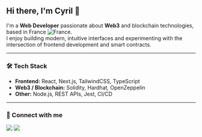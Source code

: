 ## Hi there, I'm Cyril 👋

I'm a **Web Developer** passionate about **Web3** and blockchain technologies, based in France ![France](https://raw.githubusercontent.com/stevenrskelton/flag-icon/master/png/16/country-4x3/fr.png "France").\
I enjoy building modern, intuitive interfaces and experimenting with the intersection of frontend development and smart contracts.

---

### 🛠️ Tech Stack
- **Frontend:** React, Next.js, TailwindCSS, TypeScript
- **Web3 / Blockchain:** Solidity, Hardhat, OpenZeppelin
- **Other:** Node.js, REST APIs, Jest, CI/CD

---

### 🔗 Connect with me
<p>
  <a href="https://github.com/CyrilFauveau"><img src="https://img.shields.io/badge/GitHub-100000?style=for-the-badge&logo=github&logoColor=white"/></a>
  <a href="https://www.linkedin.com/in/cyril-fauveau/"><img src="https://img.shields.io/badge/LinkedIn-0077B5?style=for-the-badge&logo=linkedin&logoColor=white"/></a>
</p>
